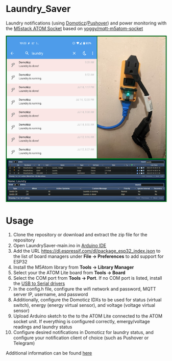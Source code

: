 # Laundry_Saver
Laundry notifications (using [Domoticz](https://domoticz.com/)/[Pushover](https://pushover.net/)) and power monitoring with the [M5stack ATOM Socket](https://shop.m5stack.com/products/atom-socket-kit-hlw8023-jp-us) based on [yoggy/mqtt-m5atom-socket](https://github.com/yoggy/mqtt-m5atom-socket)


![Laundry_Saver](https://github.com/node-ray/Laundry_Saver/blob/main/Laundry_Saver.png)

# Usage

1. Clone the repository or download and extract the zip file for the repository
2. Open LaundrySaver-main.ino in [Arduino IDE](https://www.arduino.cc/en/software)
3. Add the URL https://dl.espressif.com/dl/package_esp32_index.json to the list of board managers under **File -> Preferences** to add support for ESP32
4. Install the M5Atom library from **Tools -> Library Manager**
5. Select your the ATOM Lite board from **Tools -> Board**
6. Select the COM port from **Tools -> Port**. If no COM port is listed, install the [USB to Serial drivers](https://ftdichip.com/drivers/vcp-drivers/) 
7. In the config.h file, configure the wifi network and password, MQTT server IP, username, and password
8. Additionally, configure the Domoticz IDXs to be used for status (virtual switch), energy (energy virtual sensor), and voltage (voltage virtual sensor)
9. Upload Arduino sketch to the to the ATOM Lite connected to the ATOM socket unit. If everything is configured correctly, emergy/voltage readings and laundry status
10. Configure desired notifications in Domoticz for laundry status, and configure your notification client of choice (such as Pushover or Telegram)

Additional information can be found [here](https://www.node-ray.com/LaundrySaver)
